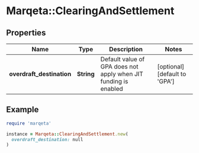 # Marqeta::ClearingAndSettlement

## Properties

| Name | Type | Description | Notes |
| ---- | ---- | ----------- | ----- |
| **overdraft_destination** | **String** | Default value of GPA does not apply when JIT funding is enabled | [optional][default to &#39;GPA&#39;] |

## Example

```ruby
require 'marqeta'

instance = Marqeta::ClearingAndSettlement.new(
  overdraft_destination: null
)
```

